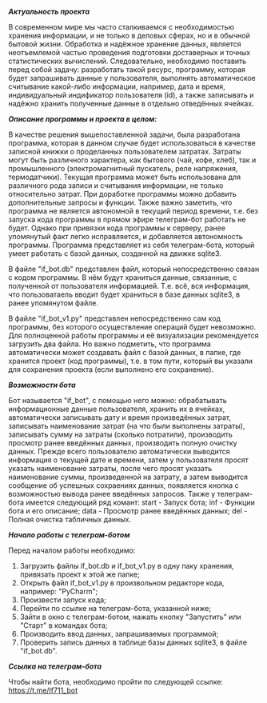 ***Актуальность проекта***

В современном мире мы часто сталкиваемся с необходимостью хранения информации, и не только в деловых сферах, но и в обычной бытовой жизни. Обработка и надёжное хранение данных, является неотъемлемой частью проведения подготовки доставерных и точных статистических вычислений. Следовательно, необходимо поставить перед собой задачу: разработать такой ресурс, программу, которая будет запрашивать данные у пользователя, выполнять автоматическое считывание какой-либо информации, например, дата и время, индивидуальный индификатор пользователя (id), а также записывать и надёжно хранить полученные данные в отдельно отведённых ячейках.


***Описание программы и проекта в целом:***

В качестве решения вышепоставленной задачи, была разработана программа, которая в данном случае будет использоваться в качестве записной книжки о проделанных пользователем затратах. Затраты могут быть различного характера, как бытового (чай, кофе, хлеб), так и промышленного (электромагнитный пускатель, реле напряжения, термодатчики). Текущая программа может быть использована для различного рода записи и считывания информации, не только относительно затрат. При доработке программы можно добавить дополнительные запросы и функции. Также важно заметить, что программа не является автономной в текущий период времени, т.е. без запуска кода программы в прямом эфире телеграм-бот работать не будет. Однако при привязки кода программы к серверу, ранее упомянутый факт легко исправляется, и добавляется автономность программы. 
Программа представляет из себя телеграм-бота, который умеет работать с базой данных, созданной на движке sqlite3.  

В файле "if_bot.db" представлен файл, который непосредственно связан с кодом программы. В нём будут храниться данные, связанные, с полученной от пользователя информацией. Т.е. всё, вся информация, что пользоватаель вводит будет храниться в базе данных sqlite3, в ранее упомянутом файле.

В файле "if_bot_v1.py" представлен непосредственно сам код программы, без которого осуществление операций будет невозможно. 
Для полноценной работы программы и её визуализации рекомендуется загрузить два файла. Но важно подметить, что программа автоматически может создавать файл с базой данных, в папке, где хранится проект (код программы), т.е. в том пути, который вы указали для сохранения проекта (если выполнено его сохранение).  

***Возможности бота***

Бот называется "if_bot", с помощью него можно: обрабатывать информационные данные пользователя, хранить их в ячейках, автоматически записывать дату и время произведённых затрат, записывать наименование затрат (на что были выполнены затраты), записывать сумму на затраты (сколько потратили), производить просмотр ранее введённых данных, производить полную очистку данных.
Прежде всего пользователю автоматически выводится информация о текущей дате и времени, затем у пользователя просят указать наименование затраты, после чего просят указать наименование суммы, произведенной на затрату, а затем выводится сообщение об успешных сохраениях данных, появляется кнопка с возможностью вывода ранее введённых запросов. Также у телеграм-бота имеется следующий ряд комант: start - Запуск бота; inf - Функции бота и его описание; data - Просмотр ранее введённых данных; del - Полная очистка табличных данных.

***Начало работы с телеграм-ботом***

Перед началом работы необходимо:
1. Загрузить файлы if_bot.db и if_bot_v1.py в одну паку хранения, привязать проект к этой же папке;
2. Открыть файл if_bot_v1.py в произвольном редакторе кода, например: "PyCharm";
3. Произвести запуск кода;
4. Перейти по ссылке на телеграм-бота, указанной ниже;
5. Зайти в окно с телеграм-ботом, нажать кнопку "Запустить" или "Старт" в командах бота;
6. Производить ввод данных, запрашиваемых программой;
7. Проверить запись данных в таблице базы данных sqlite3, в файле "if_bot.db".

***Ссылка на телеграм-бота***

Чтобы найти бота, необходимо пройти по следующей ссылке: https://t.me/If711_bot
